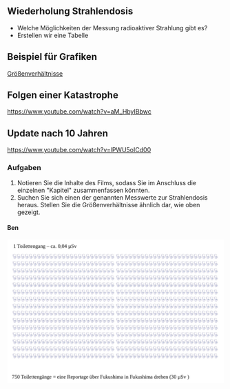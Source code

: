 ## Wiederholung Strahlendosis

- Welche Möglichkeiten der Messung radioaktiver Strahlung gibt es?
- Erstellen wir eine Tabelle

## Beispiel für Grafiken

[Größenverhältnisse](groessenverhältnisse.svg)

## Folgen einer Katastrophe

https://www.youtube.com/watch?v=aM_HbyIBbwc

## Update nach 10 Jahren

https://www.youtube.com/watch?v=lPWU5oICd00

### Aufgaben

1. Notieren Sie die Inhalte des Films, sodass Sie im Anschluss die einzelnen "Kapitel" zusammenfassen könnten.
2. Suchen Sie sich einen der genannten Messwerte zur Strahlendosis heraus. Stellen Sie die Größenverhältnisse ähnlich dar, wie oben gezeigt.

#### Ben

![Srahlenklo](groessenverhaeltnisse_strahlenklo.png)
